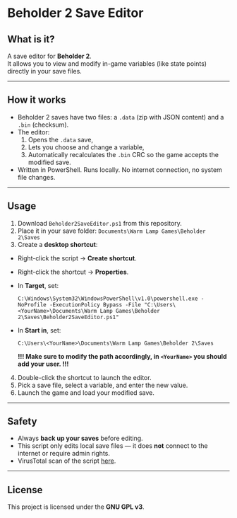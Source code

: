 # Beholder 2 Save Editor

## What is it?
A save editor for **Beholder 2**.  
It allows you to view and modify in-game variables (like state points) directly in your save files.  

---

## How it works
- Beholder 2 saves have two files: a `.data` (zip with JSON content) and a `.bin` (checksum).  
- The editor:
  1. Opens the `.data` save,
  2. Lets you choose and change a variable,
  3. Automatically recalculates the `.bin` CRC so the game accepts the modified save.  
- Written in PowerShell. Runs locally. No internet connection, no system file changes.

---

## Usage
1. Download `Beholder2SaveEditor.ps1` from this repository.  
2. Place it in your save folder:  `Documents\Warm Lamp Games\Beholder 2\Saves`
3. Create a **desktop shortcut**:
- Right-click the script → **Create shortcut**.  
- Right-click the shortcut → **Properties**.  
- In **Target**, set:
  ```
  C:\Windows\System32\WindowsPowerShell\v1.0\powershell.exe -NoProfile -ExecutionPolicy Bypass -File "C:\Users\<YourName>\Documents\Warm Lamp Games\Beholder 2\Saves\Beholder2SaveEditor.ps1"
  ```
- In **Start in**, set:
  ```
  C:\Users\<YourName>\Documents\Warm Lamp Games\Beholder 2\Saves
  ```

  **!!! Make sure to modify the path accordingly, in `<YourName>` you should add your user. !!!**
  
4. Double-click the shortcut to launch the editor.  
5. Pick a save file, select a variable, and enter the new value.  
6. Launch the game and load your modified save.

---

## Safety
- Always **back up your saves** before editing.  
- This script only edits local save files — it does **not** connect to the internet or require admin rights.  
- VirusTotal scan of the script [here](https://www.virustotal.com/gui/file/d4db5792fec4d5aadb7bcd9d4ca7532019302d7b2cfe3dd988ce6a88c969a635/detection).

---

## License
This project is licensed under the **GNU GPL v3**. 
